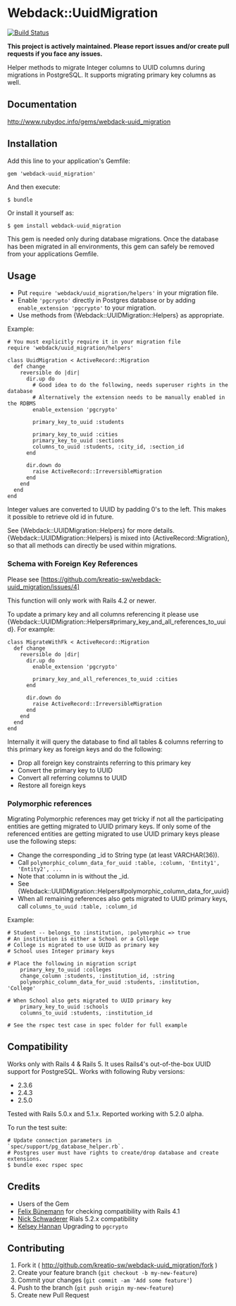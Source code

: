 # Webdack::UuidMigration

[![Build Status](https://travis-ci.org/kreatio-sw/webdack-uuid_migration.svg?branch=master)](https://travis-ci.org/kreatio-sw/webdack-uuid_migration)

**This project is actively maintained. Please report issues and/or create
pull requests if you face any issues.** 

Helper methods to migrate Integer columns to UUID columns during migrations in PostgreSQL.
It supports migrating primary key columns as well.

## Documentation

http://www.rubydoc.info/gems/webdack-uuid_migration

## Installation

Add this line to your application's Gemfile:

    gem 'webdack-uuid_migration'

And then execute:

    $ bundle

Or install it yourself as:

    $ gem install webdack-uuid_migration
    
This gem is needed only during database migrations. 
Once the database has been migrated in all environments, 
this gem can safely be removed from your applications Gemfile.

## Usage

- Put `require 'webdack/uuid_migration/helpers'` in your migration file.
- Enable `'pgcrypto'` directly in Postgres database or by adding `enable_extension 'pgcrypto'` to your migration.
- Use methods from {Webdack::UUIDMigration::Helpers} as appropriate.

Example:

    # You must explicitly require it in your migration file
    require 'webdack/uuid_migration/helpers'

    class UuidMigration < ActiveRecord::Migration
      def change
        reversible do |dir|
          dir.up do
            # Good idea to do the following, needs superuser rights in the database
            # Alternatively the extension needs to be manually enabled in the RDBMS
            enable_extension 'pgcrypto'

            primary_key_to_uuid :students

            primary_key_to_uuid :cities
            primary_key_to_uuid :sections
            columns_to_uuid :students, :city_id, :section_id
          end

          dir.down do
            raise ActiveRecord::IrreversibleMigration
          end
        end
      end
    end

Integer values are converted to UUID by padding 0's to the left. This makes it possible to
retrieve old id in future.

See {Webdack::UUIDMigration::Helpers} for more details. {Webdack::UUIDMigration::Helpers} is mixed
into {ActiveRecord::Migration}, so that all methods can directly be used within migrations.

### Schema with Foreign Key References

Please see [https://github.com/kreatio-sw/webdack-uuid_migration/issues/4]

This function will only work with Rails 4.2 or newer.

To update a primary key and all columns referencing it please use
{Webdack::UUIDMigration::Helpers#primary_key_and_all_references_to_uuid}. For example:

```
class MigrateWithFk < ActiveRecord::Migration
  def change
    reversible do |dir|
      dir.up do
        enable_extension 'pgcrypto'

        primary_key_and_all_references_to_uuid :cities
      end

      dir.down do
        raise ActiveRecord::IrreversibleMigration
      end
    end
  end
end
```

Internally it will query the database to find all tables & columns referring to this primary key as foreign keys
and do the following:

- Drop all foreign key constraints referring to this primary key
- Convert the primary key to UUID
- Convert all referring columns to UUID
- Restore all foreign keys

### Polymorphic references

Migrating Polymorphic references may get tricky if not all the participating entities are getting migrated to
UUID primary keys. If only some of the referenced entities are getting migrated to use UUID primary keys please use the
following steps:

- Change the corresponding <column>_id to String type (at least VARCHAR(36)).
- Call `polymorphic_column_data_for_uuid :table, :column, 'Entity1', 'Entity2', ...`
- Note that :column in is without the _id.
- See {Webdack::UUIDMigration::Helpers#polymorphic_column_data_for_uuid}
- When all remaining references also gets migrated to UUID primary keys, call `columns_to_uuid :table, :column_id`

Example:

    # Student -- belongs_to :institution, :polymorphic => true
    # An institution is either a School or a College
    # College is migrated to use UUID as primary key
    # School uses Integer primary keys

    # Place the following in migration script
        primary_key_to_uuid :colleges
        change_column :students, :institution_id, :string
        polymorphic_column_data_for_uuid :students, :institution, 'College'

    # When School also gets migrated to UUID primary key
        primary_key_to_uuid :schools
        columns_to_uuid :students, :institution_id

    # See the rspec test case in spec folder for full example


## Compatibility

Works only with Rails 4 & Rails 5. It uses Rails4's out-of-the-box UUID support for PostgreSQL. Works with following 
Ruby versions:

  - 2.3.6
  - 2.4.3
  - 2.5.0
 
Tested with Rails 5.0.x and 5.1.x. Reported working with 5.2.0 alpha.

To run the test suite:

    # Update connection parameters in `spec/support/pg_database_helper.rb`.
    # Postgres user must have rights to create/drop database and create extensions.
    $ bundle exec rspec spec

## Credits

- Users of the Gem
- [Felix Bünemann](https://github.com/felixbuenemann) for checking compatibility with Rails 4.1
- [Nick Schwaderer](https://github.com/Schwad) Rials 5.2.x compatibility
- [Kelsey Hannan](https://github.com/KelseyDH) Upgrading to `pgcrypto`

## Contributing

1. Fork it ( http://github.com/kreatio-sw/webdack-uuid_migration/fork )
2. Create your feature branch (`git checkout -b my-new-feature`)
3. Commit your changes (`git commit -am 'Add some feature'`)
4. Push to the branch (`git push origin my-new-feature`)
5. Create new Pull Request

